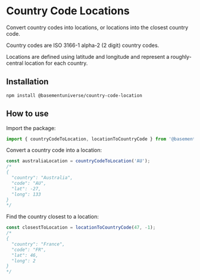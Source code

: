 # Country Code Locations

Convert country codes into locations, or locations into the closest country code.

Country codes are ISO 3166-1 alpha-2 (2 digit) country codes.

Locations are defined using latitude and longitude and represent a roughly-central location for each country.

## Installation

```
npm install @basementuniverse/country-code-location
```

## How to use

Import the package:
```typescript
import { countryCodeToLocation, locationToCountryCode } from '@basementuniverse/country-code-location';
```

Convert a country code into a location:
```typescript
const australiaLocation = countryCodeToLocation('AU');
/*
{
  "country": "Australia",
  "code": "AU",
  "lat": -27,
  "long": 133
}
*/
```

Find the country closest to a location:
```typescript
const closestToLocation = locationToCountryCode(47, -1);
/*
{
  "country": "France",
  "code": "FR",
  "lat": 46,
  "long": 2
}
*/
```
